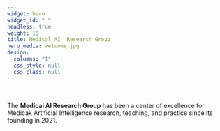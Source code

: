 ```yaml
---
widget: hero
widget_id: " "
headless: true
weight: 10
title: Medical AI  Research Group
hero_media: welcome.jpg
design:
  columns: "1"
  css_style: null
  css_class: null
---
```

<br>

The **Medical AI Research Group** has been a center of excellence for Medicak Artificial Intelligence research, teaching, and practice since its founding in 2021.